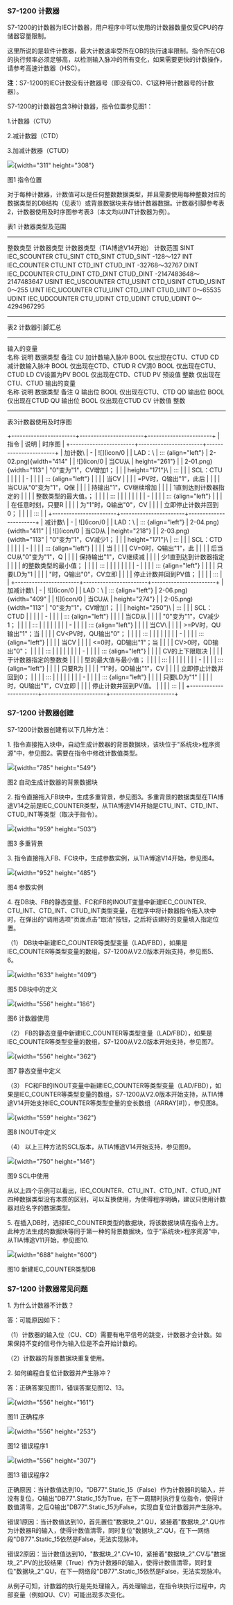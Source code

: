 ### S7-1200 计数器

S7-1200的计数器为IEC计数器，用户程序中可以使用的计数器数量仅受CPU的存储器容量限制。

这里所说的是软件计数器，最大计数速率受所在OB的执行速率限制。指令所在OB的执行频率必须足够高，以检测输入脉冲的所有变化，如果需要更快的计数操作，请参考高速计数器（HSC）。

**注**：S7-1200的IEC计数没有计数器号（即没有C0、C1这种带计数器号的计数器）。

S7-1200的计数器包含3种计数器，指令位置参见图1：

1.计数器（CTU）

2.减计数器（CTD）

3.加减计数器（CTUD）

![](images/02-01.png){width="311" height="308"}

图1 指令位置

对于每种计数器，计数值可以是任何整数数据类型，并且需要使用每种整数对应的数据类型的DB结构（见表1）或背景数据块来存储计数器数据。计数器引脚参考表2，计数器使用及时序图参考表3（本文均以INT计数器为例）。

表1 计数器类型及范围

  ---------- --------------- ------------------------------ ----------- ------------ -------------------------
  整数类型   计数器类型      计数器类型（TIA博途V14开始）                            计数范围
  SINT       IEC_SCOUNTER    CTU_SINT                       CTD_SINT    CTUD_SINT    -128～127
  INT        IEC_COUNTER     CTU_INT                        CTD_INT     CTUD_INT     -32768～32767
  DINT       IEC_DCOUNTER    CTU_DINT                       CTD_DINT    CTUD_DINT    -2147483648～2147483647
  USINT      IEC_USCOUNTER   CTU_USINT                      CTD_USINT   CTUD_USINT   0～255
  UINT       IEC_UCOUNTER    CTU_UINT                       CTD_UINT    CTUD_UINT    0～65535
  UDINT      IEC_UDCOUNTER   CTU_UDINT                      CTD_UDINT   CTUD_UDINT   0～4294967295
  ---------- --------------- ------------------------------ ----------- ------------ -------------------------

表2 计数器引脚汇总

  ------------ ---------------- ---------- -------------------
  输入的变量                               
  名称         说明             数据类型   备注
  CU           加计数输入脉冲   BOOL       仅出现在CTU、CTUD
  CD           减计数输入脉冲   BOOL       仅出现在CTD、CTUD
  R            CV清0            BOOL       仅出现在CTU、CTUD
  LD           CV设置为PV       BOOL       仅出现在CTD、CTUD
  PV           预设值           整数       仅出现在CTU、CTUD
  输出的变量                               
  名称         说明             数据类型   备注
  Q            输出位           BOOL       仅出现在CTU、CTD
  QD           输出位           BOOL       仅出现在CTUD
  QU           输出位           BOOL       仅出现在CTUD
  CV           计数值           整数        
  ------------ ---------------- ---------- -------------------

表3计数器使用及时序图

+-----------------------+-----------------------+-----------------------+
| 指令                  | 说明                  | 时序图                |
+-----------------------+-----------------------+-----------------------+
| 加计数\               | -                     | ![](icon/0            |
| LAD：\                |    ::: {align="left"} | 2-02.png){width="414" |
| ![](icon/0            |     当CU从            | height="261"}         |
| 2-01.png){width="113" | "0"变为"1"，CV增加1； |                       |
| height="171"}\        |     :::               |                       |
| SCL：CTU              |                       |                       |
|                       | -                     |                       |
|                       |    ::: {align="left"} |                       |
|                       |     当CV              |                       |
|                       | =PV时，Q输出"1"，此后 |                       |
|                       | 当CU从"0"变为"1"，Q保 |                       |
|                       | 持输出"1"，CV继续增加 |                       |
|                       | 1直到达到计数器指定的 |                       |
|                       | 整数类型的最大值。；  |                       |
|                       |     :::               |                       |
|                       |                       |                       |
|                       | -                     |                       |
|                       |    ::: {align="left"} |                       |
|                       |     在任意时刻，只要R |                       |
|                       | 为"1"时，Q输出"0"，CV |                       |
|                       | 立即停止计数并回到0； |                       |
|                       |     :::               |                       |
+-----------------------+-----------------------+-----------------------+
| 减计数\               | -                     | ![](icon/0            |
| LAD：\                |    ::: {align="left"} | 2-04.png){width="411" |
| ![](icon/0            |     当CD从            | height="218"}         |
| 2-03.png){width="113" | "0"变为"1"，CV减少1； |                       |
| height="171"}\        |     :::               |                       |
| SCL：CTD              |                       |                       |
|                       | -                     |                       |
|                       |    ::: {align="left"} |                       |
|                       |     当                |                       |
|                       | CV=0时，Q输出"1"，此  |                       |
|                       | 后当CU从"0"变为"1"，Q |                       |
|                       | 保持输出"1"，CV继续减 |                       |
|                       | 少1直到达到计数器指定 |                       |
|                       | 的整数类型的最小值；  |                       |
|                       |     :::               |                       |
|                       |                       |                       |
|                       | -                     |                       |
|                       |    ::: {align="left"} |                       |
|                       |     只要LD为"1        |                       |
|                       | "时，Q输出"0"，CV立即 |                       |
|                       | 停止计数并回到PV值；  |                       |
|                       |     :::               |                       |
+-----------------------+-----------------------+-----------------------+
| 加减计数\             | -                     | ![](icon/0            |
| LAD：\                |    ::: {align="left"} | 2-06.png){width="409" |
| ![](icon/0            |     当CU从            | height="274"}         |
| 2-05.png){width="113" | "0"变为"1"，CV增加1； |                       |
| height="250"}\        |     :::               |                       |
| SCL：CTUD             |                       |                       |
|                       | -                     |                       |
|                       |    ::: {align="left"} |                       |
|                       |     当CD从            |                       |
|                       | "0"变为"1"，CV减少1； |                       |
|                       |     :::               |                       |
|                       |                       |                       |
|                       | -                     |                       |
|                       |    ::: {align="left"} |                       |
|                       |     当CV\             |                       |
|                       | >=PV时，QU输出"1"；当 |                       |
|                       | CV\<PV时，QU输出"0"； |                       |
|                       |     :::               |                       |
|                       |                       |                       |
|                       | -                     |                       |
|                       |    ::: {align="left"} |                       |
|                       |     当CV              |                       |
|                       | \<=0时，QD输出"1"；当 |                       |
|                       | CV\>0时，QD输出"0"；  |                       |
|                       |     :::               |                       |
|                       |                       |                       |
|                       | -                     |                       |
|                       |    ::: {align="left"} |                       |
|                       |     CV的上下限取决    |                       |
|                       | 于计数器指定的整数类  |                       |
|                       | 型的最大值与最小值；  |                       |
|                       |     :::               |                       |
|                       |                       |                       |
|                       | -                     |                       |
|                       |    ::: {align="left"} |                       |
|                       |     只要R为           |                       |
|                       | "1"时，QD输出"1"，CV  |                       |
|                       | 立即停止计数并回到0； |                       |
|                       |     :::               |                       |
|                       |                       |                       |
|                       | -                     |                       |
|                       |    ::: {align="left"} |                       |
|                       |     只要LD为"1"       |                       |
|                       | 时，QU输出"1"，CV立即 |                       |
|                       | 停止计数并回到PV值。  |                       |
|                       |     :::               |                       |
+-----------------------+-----------------------+-----------------------+

### S7-1200 计数器创建

S7-1200计数器创建有以下几种方法：

1\.
指令直接拖入块中，自动生成计数器的背景数据块，该块位于"系统块\>程序资源"中，参见图2。需要在指令中修改计数值类型。

![](images/02-02.png){width="785" height="549"}

图2 自动生成计数器的背景数据块

2\.
指令直接拖入FB块中，生成多重背景，参见图3。多重背景的数据类型在TIA博途V14之前是IEC_COUNTER类型，从TIA博途V14开始是CTU_INT、CTD_INT、CTUD_INT等类型（取决于指令）。

![](images/02-03.png){width="959" height="503"}

图3 多重背景

3\. 指令直接拖入FB、FC块中，生成参数实例，从TIA博途V14开始，参见图4。

![](images/02-04.png){width="952" height="485"}

图4 参数实例

4\.
在DB块、FB的静态变量、FC和FB的INOUT变量中新建IEC_COUNTER、CTU_INT、CTD_INT、CTUD_INT类型变量，在程序中将计数器指令拖入块中时，在弹出的"调用选项"页面点击"取消"按钮，之后将该建好的变量填入指定位置。

（1）
DB块中新建IEC_COUNTER等类型变量（LAD/FBD），如果是IEC_COUNTER等类型变量的数组，S7-1200从V2.0版本开始支持，参见图5、6。

![](images/02-05.png){width="633" height="409"}

图5 DB块中的定义

![](images/02-06.png){width="556" height="186"}

图6 计数器使用

（2）
FB的静态变量中新建IEC_COUNTER等类型变量（LAD/FBD），如果是IEC_COUNTER等类型变量的数组，S7-1200从V2.0版本开始支持，参见图7。

![](images/02-07.png){width="556" height="362"}

图7 静态变量中定义

（3）
FC和FB的INOUT变量中新建IEC_COUNTER等类型变量（LAD/FBD），如果是IEC_COUNTER等类型变量的数组，S7-1200从V2.0版本开始支持，从TIA博途V14开始支持IEC_COUNTER等类型变量的变长数组（ARRAY\[#\]），参见图8。

![](images/02-08.png){width="559" height="362"}

图8 INOUT中定义

（4） 以上三种方法的SCL版本，从TIA博途V14开始支持，参见图9。

![](images/02-09.png){width="750" height="146"}

图9 SCL中使用

从以上四个示例可以看出，IEC_COUNTER、CTU_INT、CTD_INT、CTUD_INT四种数据类型没有本质的区别，可以互换使用，为使得程序明确，建议只使用计数器对应名字的数据类型。

5\.
在插入DB时，选择IEC_COUNTER类型的数据块，将该数据块填在指令上方。此种方法生成的数据块等同于第一种的背景数据块，位于"系统块\>程序资源"中，从TIA博途V11开始，参见图10.

![](images/02-10.png){width="688" height="600"}

图10 新建IEC_COUNTER类型DB

### S7-1200 计数器常见问题

1\. 为什么计数器不计数？

答：可能原因如下：

（1）计数器的输入位（CU、CD）需要有电平信号的跳变，计数器才会计数。如果保持不变的信号作为输入位是不会开始计数的。

（2）计数器的背景数据块重复使用。

2\. 如何编程自复位计数器并产生脉冲？

答：正确答案见图11，错误答案见图12、13。

![](images/02-11.png){width="556" height="161"}

图11 正确程序

![](images/02-12.png){width="556" height="253"}

图12 错误程序1

![](images/02-13.png){width="556" height="307"}

图13 错误程序2

正确原因：当计数值达到10，\"DB77\".Static_15（False）作为计数器R的输入，并没有复位，Q输出\"DB77\".Static_15为True，在下一周期时执行复位指令，使得计数值清零，之后Q输出\"DB77\".Static_15为False，实现自复位计数器并产生脉冲。

错误1原因：当计数值达到10，首先置位\"数据块_2\".QU，紧接着\"数据块_2\".QU作为计数器R的输入，使得计数值清零，同时复位\"数据块_2\".QU，在下一网络段\"DB77\".Static_15依然是False，无法实现脉冲。

错误2原因：当计数值达到10，\"数据块_2\".CV=10，紧接着\"数据块_2\".CV与\"数据块_2\".PV的比较结果（True）作为计数器R的输入，使得计数值清零，同时复位\"数据块_2\".QU，在下一网络段\"DB77\".Static_15依然是False，无法实现脉冲。

从例子可知，计数器的执行是先处理输入，再处理输出，在指令块执行过程中，内部变量（例如QU、CV）可能出现多次变化。

 
